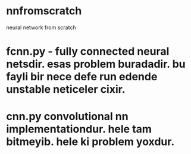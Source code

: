 # nnfromscratch
neural network from scratch

# fcnn.py - fully connected neural netsdir. esas problem buradadir. bu fayli bir nece defe run edende unstable neticeler cixir.
# cnn.py convolutional nn implementationdur. hele tam bitmeyib. hele ki problem yoxdur.

